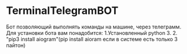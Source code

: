 # TerminalTelegramBOT
Бот позволяющий выполнять команды на машине, через телеграмм.
Для установки бота вам понадобится: 1.Установленный python 3. 2. "pip3 install aiogram"(pip install aioram если в системе есть только 3 пайтон)
